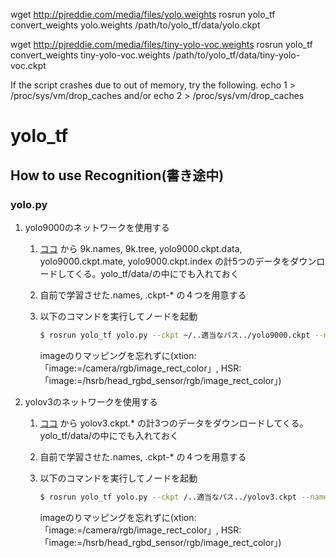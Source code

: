wget http://pjreddie.com/media/files/yolo.weights
rosrun yolo_tf convert_weights yolo.weights /path/to/yolo_tf/data/yolo.ckpt

wget http://pjreddie.com/media/files/tiny-yolo-voc.weights
rosrun yolo_tf convert_weights tiny-yolo-voc.weights /path/to/yolo_tf/data/tiny-yolo-voc.ckpt

If the script crashes due to out of memory, try the following.
echo 1 > /proc/sys/vm/drop_caches
and/or
echo 2 > /proc/sys/vm/drop_caches  

# yolo_tf

## How to use Recognition(書き途中)
### yolo.py
1. yolo9000のネットワークを使用する
   1. [ココ](https://drive.google.com/open?id=1CHHccYks0Mgf2NGUDDFKIG_g6V8Il_QN) から 9k.names, 9k.tree, yolo9000.ckpt.data, yolo9000.ckpt.mate, yolo9000.ckpt.index の計5つのデータをダウンロードしてくる。yolo_tf/data/の中にでも入れておく  
   
   2. 自前で学習させた.names, .ckpt-* の４つを用意する  
   
   3. 以下のコマンドを実行してノードを起動  
      ```bash
      $ rosrun yolo_tf yolo.py --ckpt ~/..適当なパス../yolo9000.ckpt --names ~/..適当なパス../9k.names --tree ~/..適当なパス../9k.tree  --ckpt1 ~/..適当なパス../test.ckpt-12345 --names1 ~/..適当なパス../test.names --type1 classifier
      ```
      imageのりマッピングを忘れずに(xtion:「image:=/camera/rgb/image_rect_color」, HSR:「image:=/hsrb/head_rgbd_sensor/rgb/image_rect_color」)
2. yolov3のネットワークを使用する
   1. [ココ](https://drive.google.com/open?id=1CHHccYks0Mgf2NGUDDFKIG_g6V8Il_QN) から yolov3.ckpt.* の計3つのデータをダウンロードしてくる。yolo_tf/data/の中にでも入れておく  
   
   2. 自前で学習させた.names, .ckpt-* の４つを用意する  
   
   3. 以下のコマンドを実行してノードを起動  
      ```bash
      $ rosrun yolo_tf yolo.py --ckpt /..適当なパス../yolov3.ckpt --names /..適当なパス../coco.names --ckpt1 /..適当なパス../test.ckpt-12345 --names1 /..適当なパス../test.names --type1 classifier
      ```
      imageのりマッピングを忘れずに(xtion:「image:=/camera/rgb/image_rect_color」, HSR:「image:=/hsrb/head_rgbd_sensor/rgb/image_rect_color」)
   
